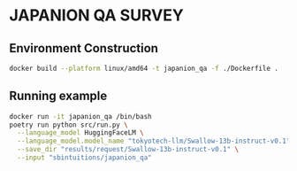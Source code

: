 # JAPANION QA SURVEY

## Environment Construction
```bash
docker build --platform linux/amd64 -t japanion_qa -f ./Dockerfile .
```


## Running example

```bash
docker run -it japanion_qa /bin/bash
poetry run python src/run.py \
  --language_model HuggingFaceLM \
  --language_model.model_name "tokyotech-llm/Swallow-13b-instruct-v0.1" \
  --save_dir "results/request/Swallow-13b-instruct-v0.1" \
  --input "sbintuitions/japanion_qa"
```
